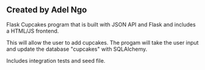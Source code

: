 ## Created by Adel Ngo

Flask Cupcakes program that is built with JSON API and Flask and includes a HTML/JS frontend. 

This will allow the user to add cupcakes. The progam will take the user input and update the database "cupcakes" with SQLAlchemy. 

Includes integration tests and seed file. 
